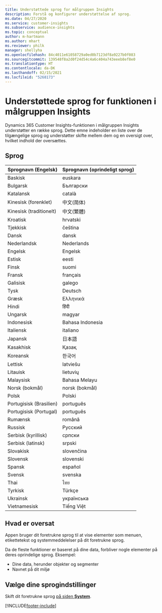 ```yaml
---
title: Understøttede sprog for målgruppen Insights
description: Forstå og konfigurer understøttelse af sprog.
ms.date: 04/27/2020
ms.service: customer-insights
ms.subservice: audience-insights
ms.topic: conceptual
author: m-hartmann
ms.author: mhart
ms.reviewer: philk
manager: shellyha
ms.openlocfilehash: 84c4011e61058729a0ed0b7123df8a9227b0f083
ms.sourcegitcommit: 139548f8a2d0f24d54c4a6c404a743eeeb8ef8e0
ms.translationtype: HT
ms.contentlocale: da-DK
ms.lasthandoff: 02/15/2021
ms.locfileid: "5268173"
---
```

# <a name="supported-languages-for-audience-insights-capability"></a>Understøttede sprog for funktionen i målgruppen Insights

Dynamics 365 Customer Insights-funktionen i målgruppen Insights understøtter en række sprog. Dette emne indeholder en liste over de tilgængelige sprog og understøtter skifte mellem dem og en oversigt over, hvilket indhold der oversættes.

## <a name="languages"></a>Sprog

| Sprognavn (Engelsk)|  Sprognavn (oprindeligt sprog) |
| ------------- | ------------- |
| Baskisk | euskara |
| Bulgarsk | Български |
| Katalansk | català |
| Kinesisk (forenklet) | 中文(简体) |
| Kinesisk (traditionelt) | 中文(繁體) |
| Kroatisk | hrvatski |
| Tjekkisk | čeština |
| Dansk | dansk |
| Nederlandsk | Nederlands |
| Engelsk | Engelsk |
| Estisk | eesti |
| Finsk | suomi |
| Fransk | français |
| Galisisk | galego |
| Tysk | Deutsch |
| Græsk | Ελληνικά |
| Hindi | हिंदी |
| Ungarsk | magyar |
| Indonesisk | Bahasa Indonesia |
| Italiensk | italiano |
| Japansk | 日本語 |
| Kasakhisk | Қазақ |
| Koreansk | 한국어 |
| Lettisk | latviešu |
| Litauisk | lietuvių |
| Malaysisk | Bahasa Melayu |
| Norsk (bokmål) | norsk (bokmål) |
| Polsk | Polski |
| Portugisisk (Brasilien) | português |
| Portugisisk (Portugal) | português |
| Rumænsk | română |
| Russisk | Русский |
| Serbisk (kyrillisk) | српски |
| Serbisk (latinsk) | srpski |
| Slovakisk | slovenčina |
| Slovensk | slovenski |
| Spansk | español |
| Svensk | svenska |
| Thai | ไทย |
| Tyrkisk | Türkçe |
| Ukrainsk | українська |
| Vietnamesisk | Tiếng Việt |

## <a name="whats-translated"></a>Hvad er oversat

Appen bruger dit foretrukne sprog til at vise elementer som menuen, etikettetekst og systemmeddelelser på dit foretrukne sprog.

Da de fleste funktioner er baseret på dine data, forbliver nogle elementer på deres oprindelige sprog. Eksempel:

- Dine data, herunder objekter og segmenter
- Navnet på dit miljø

## <a name="choose-your-language-settings"></a>Vælge dine sprogindstillinger  

Skift dit foretrukne sprog [på siden **System**](system.md).


[!INCLUDE[footer-include](../includes/footer-banner.md)]